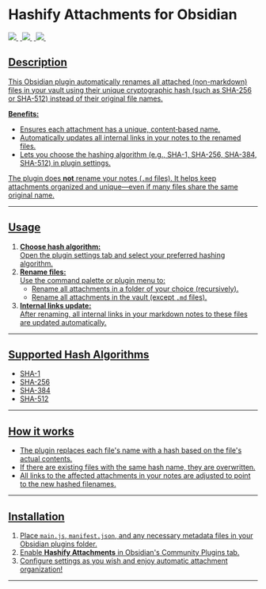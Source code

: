 # Hashify Attachments for Obsidian

<a href="https://github.com/xorcare/obsidian-hashify-attachments/releases/latest">
<img src="https://img.shields.io/github/v/release/xorcare/obsidian-hashify-attachments?label=plugin&display_name=tag&logo=obsidian&color=purple&logoColor=violet">
</a>&nbsp;<a href="https://github.com/xorcare/obsidian-hashify-attachments">
<img src="https://img.shields.io/github/downloads/xorcare/obsidian-hashify-attachments/total?logo=github">
</a>&nbsp;<a href="https://t.me/obsidian_hashify_attachments">
<img src="https://img.shields.io/badge/Telegram-Channel-blue.svg?logo=telegram">
</a>&nbsp;<a href="https://t.me/tribute/app?startapp=sfFf">


## Description

This Obsidian plugin automatically renames all attached (non-markdown) files in your vault using their unique
cryptographic hash (such as SHA-256 or SHA-512) instead of their original file names.

**Benefits:**

- Ensures each attachment has a unique, content‑based name.
- Automatically updates all internal links in your notes to the renamed files.
- Lets you choose the hashing algorithm (e.g., SHA-1, SHA-256, SHA-384, SHA-512) in plugin settings.

The plugin does **not** rename your notes (`.md` files).
It helps keep attachments organized and unique—even if many files share the same original name.

---

## Usage

1. **Choose hash algorithm:**  
   Open the plugin settings tab and select your preferred hashing algorithm.
2. **Rename files:**  
   Use the command palette or plugin menu to:
    - Rename all attachments in a folder of your choice (recursively).
    - Rename all attachments in the vault  (except `.md` files).
3. **Internal links update:**  
   After renaming, all internal links in your markdown notes to these files are updated automatically.

---

## Supported Hash Algorithms

- SHA-1
- SHA-256
- SHA-384
- SHA-512

---

## How it works

- The plugin replaces each file's name with a hash based on the file's actual contents.
- If there are existing files with the same hash name, they are overwritten.
- All links to the affected attachments in your notes are adjusted to point to the new hashed filenames.

---

## Installation

1. Place `main.js`, `manifest.json`, and any necessary metadata files in your Obsidian plugins folder.
2. Enable **Hashify Attachments** in Obsidian's Community Plugins tab.
3. Configure settings as you wish and enjoy automatic attachment organization!

---
